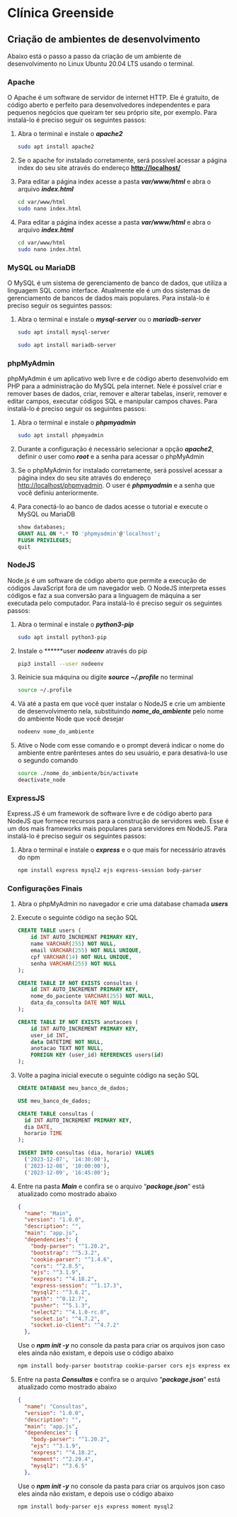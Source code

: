 # Clínica Greenside

## Criação de ambientes de desenvolvimento

Abaixo está o passo a passo da criação de um ambiente de desenvolvimento no Linux Ubuntu 20.04 LTS usando o terminal.

### Apache

O Apache é um software de servidor de internet HTTP. Ele é gratuito, de código aberto e perfeito para desenvolvedores independentes e para pequenos negócios que queiram ter seu próprio site, por exemplo. Para instalá-lo é preciso seguir os seguintes passos:

1. Abra o terminal e instale o ***apache2***
    
    ```bash
    sudo apt install apache2
    ```
    
2. Se o apache for instalado corretamente, será possível acessar a página index do seu site através do endereço [**http://localhost/**](http://localhost/)
3. Para editar a página index acesse a pasta ***var/www/html*** e abra o arquivo ***index.html***
    
    ```bash
    cd var/www/html
    sudo nano index.html
    ```
    
4. Para editar a página index acesse a pasta ***var/www/html*** e abra o arquivo ***index.html***
    
    ```bash
    cd var/www/html
    sudo nano index.html
    ```
    

### MySQL ou MariaDB

O MySQL é um sistema de gerenciamento de banco de dados, que utiliza a linguagem SQL como interface. Atualmente ele é um dos sistemas de gerenciamento de bancos de dados mais populares. Para instalá-lo é preciso seguir os seguintes passos:

1. Abra o terminal e instale o ***mysql-server*** ou o ***mariadb-server***
    
    ```bash
    sudo apt install mysql-server
    ```
    
    ```bash
    sudo apt install mariadb-server
    ```
    

### phpMyAdmin

phpMyAdmin é um aplicativo web livre e de código aberto desenvolvido em PHP para a administração do MySQL pela internet. Nele é possível criar e remover bases de dados, criar, remover e alterar tabelas, inserir, remover e editar campos, executar códigos SQL e manipular campos chaves. Para instalá-lo é preciso seguir os seguintes passos:

1. Abra o terminal e instale o ***phpmyadmin***
    
    ```bash
    sudo apt install phpmyadmin
    ```
    
2. Durante a configuração é necessário selecionar a opção ***apache2***, definir o user como ***root*** e a senha para acessar o phpMyAdmin
3. Se o phpMyAdmin for instalado corretamente, será possível acessar a página index do seu site através do endereço [http://localhost/phpmyadmin](http://localhost/phpmyadmin). O user é ***phpmyadmin*** e a senha que você definiu anteriormente.
4. Para conectá-lo ao banco de dados acesse o tutorial e execute o MySQL ou MariaDB
    
    ```sql
    show databases;
    GRANT ALL ON *.* TO 'phpmyadmin'@'localhost';
    FLUSH PRIVILEGES;
    quit
    ```
    

### NodeJS

Node.js é um software de código aberto que permite a execução de códigos JavaScript fora de um navegador web. O NodeJS interpreta esses códigos e faz a sua conversão para a linguagem de máquina a ser executada pelo computador. Para instalá-lo é preciso seguir os seguintes passos:

1. Abra o terminal e instale o ***python3-pip***
    
    ```bash
    sudo apt install python3-pip
    ```
    
2. Instale o ******user ***nodeenv*** através do pip
    
    ```bash
    pip3 install --user nodeenv
    ```
    
3. Reinicie sua máquina ou digite ***source ~/.profile*** no terminal
    
    ```bash
    source ~/.profile
    ```
    
4. Vá até a pasta em que você quer instalar o NodeJS e crie um ambiente de desenvolvimento nela, substituindo ***************************************nome_do_ambiente*************************************** pelo nome do ambiente Node que você desejar
    
    ```bash
    nodeenv nome_do_ambiente
    ```
    
5. Ative o Node com esse comando e o prompt deverá indicar o nome do ambiente entre parênteses antes do seu usuário, e para desativá-lo use o segundo comando
    
    ```bash
    source ./nome_do_ambiente/bin/activate
    deactivate_node
    ```
    

### ExpressJS

Express.JS é um framework de software livre e de código aberto para NodeJS que fornece recursos para a construção de servidores web. Esse é um dos mais frameworks mais populares para servidores em NodeJS. Para instalá-lo é preciso seguir os seguintes passos:

1. Abra o terminal e instale o ***express*** e o que mais for necessário através do npm
    
    ```bash
    npm install express mysql2 ejs express-session body-parser
    ```
    

### Configurações Finais

1. Abra o phpMyAdmin no navegador e crie uma database chamada ***users***
2. Execute o seguinte código na seção SQL
    
    ```sql
    CREATE TABLE users (
        id INT AUTO_INCREMENT PRIMARY KEY,
        name VARCHAR(255) NOT NULL,
        email VARCHAR(255) NOT NULL UNIQUE,
        cpf VARCHAR(14) NOT NULL UNIQUE,
        senha VARCHAR(255) NOT NULL
    );
    
    CREATE TABLE IF NOT EXISTS consultas (
        id INT AUTO_INCREMENT PRIMARY KEY,
        nome_do_paciente VARCHAR(255) NOT NULL,
        data_da_consulta DATE NOT NULL
    );
    
    CREATE TABLE IF NOT EXISTS anotacoes (
        id INT AUTO_INCREMENT PRIMARY KEY,
        user_id INT,
        data DATETIME NOT NULL,
        anotacao TEXT NOT NULL,
        FOREIGN KEY (user_id) REFERENCES users(id)
    );
    ```
    
3. Volte a pagina inicial execute o seguinte código na seção SQL
    
    ```sql
    CREATE DATABASE meu_banco_de_dados;
    
    USE meu_banco_de_dados;
    
    CREATE TABLE consultas (
      id INT AUTO_INCREMENT PRIMARY KEY,
      dia DATE,
      horario TIME
    );
    
    INSERT INTO consultas (dia, horario) VALUES
      ('2023-12-07', '14:30:00'),
      ('2023-12-08', '10:00:00'),
      ('2023-12-09', '16:45:00');
    ```
    
4. Entre na pasta ***Main*** e confira se o arquivo “***package.json***” está atualizado como mostrado abaixo
    
    ```json
    {
      "name": "Main",
      "version": "1.0.0",
      "description": "",
      "main": "app.js",
      "dependencies": {
        "body-parser": "^1.20.2",
        "bootstrap": "^5.3.2",
        "cookie-parser": "^1.4.6",
        "cors": "^2.8.5",
        "ejs": "^3.1.9",
        "express": "^4.18.2",
        "express-session": "^1.17.3",
        "mysql2": "^3.6.2",
        "path": "^0.12.7",
        "pusher": "^5.1.3",
        "select2": "^4.1.0-rc.0",
        "socket.io": "^4.7.2",
        "socket.io-client": "^4.7.2"
      },
    ```
    
    Use o *********************************npm init -y********************************* no console da pasta para criar os arquivos json caso eles ainda não existam, e depois use o código abaixo
    
    ```bash
    npm install body-parser bootstrap cookie-parser cors ejs express express-session mysql2 path pusher select2 [socket.io](http://socket.io/) socket.io-client
    ```
    
5. Entre na pasta ***Consultas*** e confira se o arquivo “***package.json***” está atualizado como mostrado abaixo
    
    ```json
    {
      "name": "Consultas",
      "version": "1.0.0",
      "description": "",
      "main": "app.js",
      "dependencies": {
        "body-parser": "^1.20.2",
        "ejs": "^3.1.9",
        "express": "^4.18.2",
        "moment": "^2.29.4",
        "mysql2": "^3.6.5"
      },
    ```
    
    Use o *********************************npm init -y********************************* no console da pasta para criar os arquivos json caso eles ainda não existam, e depois use o código abaixo
    
    ```bash
    npm install body-parser ejs express moment mysql2
    ```
